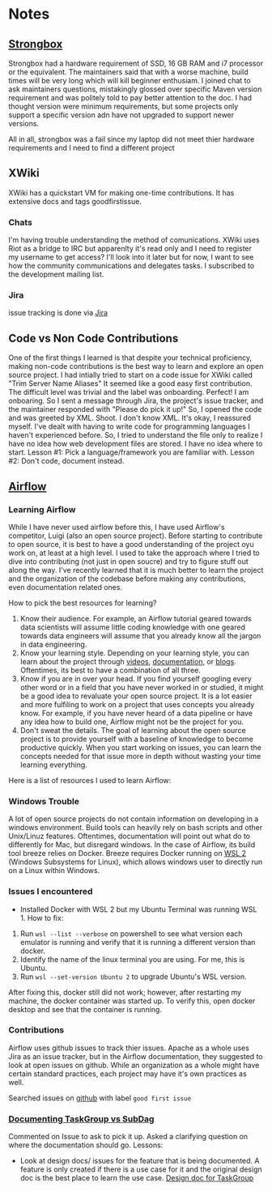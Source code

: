 # Notes 

## [Strongbox](https://github.com/strongbox/strongbox/) 

Strongbox had a hardware requirement of SSD, 16 GB RAM and i7 processor or the equivalent. The maintainers said that with a worse machine, build times will be very long which will
kill beginner enthusiam. I joined chat to ask maintainers questions, mistakingly glossed over specific Maven version requirement and was politely told to pay better attention to
the doc. I had thought version were minimum requirements, but some projects only support a specific version adn have not upgraded to support newer versions.

All in all, strongbox was a fail since my laptop did not meet thier hardware requirements and I need to find a different project


## XWiki 

XWiki has a quickstart VM for making one-time contributions. It has extensive docs and tags goodfirstissue. 

### Chats
I'm having trouble understanding the method of comunications. XWiki uses Riot as a bridge to IRC but apparenlty it's read only and I need to register my username to get access? 
I'll look into it later but for now, I want to see how the community communications and delegates tasks. I subscribed to the development mailing list.

### Jira 
issue tracking is done via [Jira](https://jira.xwiki.org/secure/Dashboard.jspa)

## Code vs Non Code Contributions 

One of the first things I learned is that despite your technical proficiency, making non-code contributions is the best way to learn and explore an open source project. I had intially tried to start on a code issue for XWiki called "Trim Server Name Aliases" It seemed like a good easy first contribution. The difficult level was trivial and the label was onboarding. Perfect! I am onboaring. So I sent a message through Jira, the project's issue tracker, and the maintainer responded with "Please do pick it up!" So, I opened the code and was greeted by XML. Shoot. I don't know XML. It's okay, I reassured myself. I've dealt with having to write code for programming languages I haven't experienced before. So, I tried to understand the file only to realize I have no idea how web development files are stored. I have no idea where to start. Lesson #1: Pick a language/framework you are familiar with. Lesson #2: Don't code, document instead. 

## [Airflow](https://github.com/apache/airflow)

### Learning Airflow
While I have never used airflow before this, I have used Airflow's competitor, Luigi (also an open source project). Before starting to contribute to open source, it is best to have a good understanding of the project oyu work on, at least at a high level. I used to take the approach where I tried to dive into contributing (not just in open soucre) and try to figure stuff out along the way. I've recently learned that it is much better to learn the project and the organization of the codebase before making any contributions, even documentation related ones.

How to pick the best resources for learning? 
1. Know their audience. For example, an Airflow tutorial geared towards data scientists will assume little coding knowledge with one geared towards data engineers will assume that you already know all the jargon in data engineering. 
2. Know your learning style.  Depending on your learning style, you can learn about the project through [videos](https://www.youtube.com/watch?v=YWtfU0MQZ_4), [documentation](https://airflow.readthedocs.io/en/latest/tutorial.html), or [blogs](https://towardsdatascience.com/data-pipelines-luigi-airflow-everything-you-need-to-know-18dc741449b7). Oftentimes, its best to have a combination of all three. 
3. Know if you are in over your head. If you find yourself googling every other word or in a field that you have never worked in or studied, it might be a good idea to revaluate your open source project. It is a lot easier and more fulfiling to work on a project that uses concepts you already know. For example, if you have never heard of a data pipeline or have any idea how to build one, Airflow might not be the project for you.   
4. Don't sweat the details. The goal of learning about the open source project is to provide yourself with a baseline of knowledge to become productive quickly. When you start working on issues, you can learn the concepts needed for that issue more in depth without wasting your time learning everything. 


Here is a list of resources I used to learn Airflow:


### Windows Trouble 
A lot of open source projects do not contain information on developing in a windows environment. Build tools can heavily rely on bash scripts and other Unix/Linuz features. Oftentimes, documentation will point out what do to differently for Mac, but disregard windows. In the case of Airflow, its build tool breeze relies on Docker. Breeze requires Docker running on [WSL 2](https://docs.microsoft.com/en-us/windows/wsl/about) (Windows Subsystems for Linux), which allows windows user to directly run on a Linux within Windows.

### Issues I encountered
* Installed Docker with WSL 2 but my Ubuntu Terminal was running WSL 1.
How to fix: 
1. Run `wsl --list --verbose` on powershell to see what version each emulator is running and verify that it is running a different version than docker. 
2. Identify the name of the linux terminal you are using. For me, this is Ubuntu. 
3. Run `wsl --set-version Ubuntu 2` to upgrade Ubuntu's WSL version. 

After fixing this, docker still did not work; however, after restarting my machine, the docker container was started up. To verify this, open docker desktop and see that the container is running. 

### Contributions 
Airflow uses github issues to track thier issues. Apache as a whole uses Jira as an issue tracker, but in the Airflow documentation, they suggested to look at open issues on github. While an organization as a whole might have certain standard practices, each project may have it's own practices as well. 

Searched issues on [github](https://github.com/apache/airflow/labels/good%20first%20issue) with label `good first issue`

### [Documenting TaskGroup vs SubDag](https://github.com/apache/airflow/issues/12298)
Commented on Issue to ask to pick it up. Asked a clarifying question on where the documentation should go. 
Lessons: 
* Look at design docs/ issues for the feature that is being documented. A feature is only created if there is a use case for it and the original design doc is the best place to learn the use case. [Design doc for TaskGroup](https://cwiki.apache.org/confluence/display/AIRFLOW/AIP-34+TaskGroup%3A+A+UI+task+grouping+concept+as+an+alternative+to+SubDagOperator)
